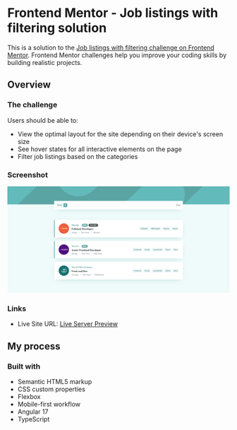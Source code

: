 # Frontend Mentor - Job listings with filtering solution

This is a solution to the [Job listings with filtering challenge on Frontend Mentor](https://www.frontendmentor.io/challenges/job-listings-with-filtering-ivstIPCt). Frontend Mentor challenges help you improve your coding skills by building realistic projects.

## Overview

### The challenge

Users should be able to:

- View the optimal layout for the site depending on their device's screen size
- See hover states for all interactive elements on the page
- Filter job listings based on the categories

### Screenshot

![](./screenshot.png)

### Links

- Live Site URL: [Live Server Preview](https://cptcartoon.github.io/Job-listings-usingAngular-FrontendMentorChallenge)

## My process

### Built with

- Semantic HTML5 markup
- CSS custom properties
- Flexbox
- Mobile-first workflow
- Angular 17
- TypeScript

